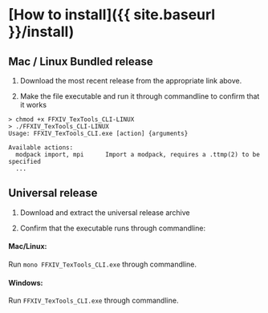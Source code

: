 # [How to install]({{ site.baseurl }}/install)



## Mac / Linux Bundled release

1. Download the most recent release from the appropriate link above. 

2. Make the file executable and run it through commandline to confirm that it works

```
> chmod +x FFXIV_TexTools_CLI-LINUX
> ./FFXIV_TexTools_CLI-LINUX
Usage: FFXIV_TexTools_CLI.exe [action] {arguments}

Available actions:
  modpack import, mpi      Import a modpack, requires a .ttmp(2) to be specified
  ...
```



## Universal release

1. Download and extract the universal release archive

2. Confirm that the executable runs through commandline: 

#### Mac/Linux:

Run `mono FFXIV_TexTools_CLI.exe` through commandline.

#### Windows:

Run `FFXIV_TexTools_CLI.exe` through commandline.




